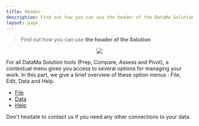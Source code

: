 ```yaml
---
title: Header
description: Find out how you can use the header of the DataMa Solutions
layout: page
---
```


> Find out how you can use **the header of the Solution**

<center><img src="{{site.url}}/{{site.baseurl}}/core_app/new/interface/header/images/header.jpg"/></center>



For all DataMa Solution tools (Prep, Compare, Assess and Pivot), a contextual menu gives you access to several options for managing your work. In this part, we give a brief overview of these option menus : File, Edit, Data and Help.


- [File]({{site.url}}/{{site.baseurl}}/core_app/new/interface/header/file.html)
- [Data]({{site.url}}/{{site.baseurl}}/core_app/new/interface/header/data.html)
- [Help]({{site.url}}/{{site.baseurl}}/core_app/new/interface/header/help.html)




Don't hesitate to contact us if you need any other connections to your data.
